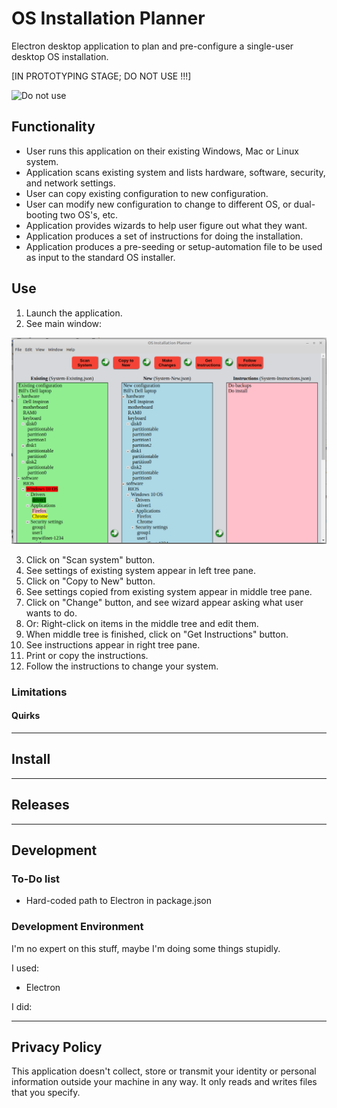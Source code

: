 # OS Installation Planner
Electron desktop application to plan and pre-configure a single-user desktop OS installation.

[IN PROTOTYPING STAGE; DO NOT USE !!!]

![Do not use](http://4.bp.blogspot.com/-1lTbJMSPZaE/Tyu0eri0bOI/AAAAAAAAEP0/L6yk8jqGUwI/s1600/abnormal%2Bbrain.jpg "Do not use")

## Functionality

* User runs this application on their existing Windows, Mac or Linux system.
* Application scans existing system and lists hardware, software, security, and network settings.
* User can copy existing configuration to new configuration.
* User can modify new configuration to change to different OS, or dual-booting two OS's, etc.
* Application provides wizards to help user figure out what they want.
* Application produces a set of instructions for doing the installation.
* Application produces a pre-seeding or setup-automation file to be used as input to the standard OS installer.

## Use

1. Launch the application.
1. See main window:

![Main window](Screenshot-MainWindow.png "Main window")

3. Click on "Scan system" button.
1. See settings of existing system appear in left tree pane.
1. Click on "Copy to New" button.
1. See settings copied from existing system appear in middle tree pane.
1. Click on "Change" button, and see wizard appear asking what user wants to do.
1. Or: Right-click on items in the middle tree and edit them.
1. When middle tree is finished, click on "Get Instructions" button.
1. See instructions appear in right tree pane.
1. Print or copy the instructions.
1. Follow the instructions to change your system.



### Limitations


#### Quirks

---


## Install

---


## Releases

---


## Development
### To-Do list
* Hard-coded path to Electron in package.json

### Development Environment
I'm no expert on this stuff, maybe I'm doing some things stupidly.

I used:
* Electron 

I did:

---

## Privacy Policy
This application doesn't collect, store or transmit your identity or personal information outside your machine in any way.  It only reads and writes files that you specify.


